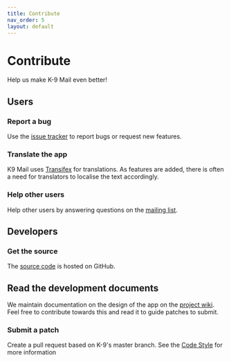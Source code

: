 ```yaml
---
title: Contribute
nav_order: 5 
layout: default
---
```


# Contribute

Help us make K-9 Mail even better!


## Users

### Report a bug

Use the [issue tracker](https://code.google.com/p/k9mail/issues/list) to report bugs or request new features.


### Translate the app

K9 Mail uses <a href="https://www.transifex.com/k-9/k9mail/">Transifex</a> for translations. As features are added, there is often a need for translators to localise the text accordingly.


### Help other users

Help other users by answering questions on the [mailing list](https://groups.google.com/forum/#!forum/k-9-mail).


## Developers

### Get the source

The [source code](https://github.com/k9mail/k-9) is hosted on GitHub.

## Read the development documents

We maintain documentation on the design of the app on the [project wiki](https://github.com/k9mail/k-9/wiki). Feel free to contribute towards this and read it to guide patches to submit.

### Submit a patch

Create a pull request based on K-9's master branch. See the <a href="https://github.com/k9mail/k-9/wiki/CodeStyle">Code Style</a> for more information
